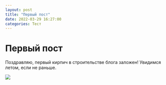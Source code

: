 ```yaml
---
layout: post
title: "Первый пост"
date: 2022-03-29 16:27:00
categories: Тест
---
```


Первый пост
===========

Поздравляю, первый кирпич в строительстве блога заложен! Увидимся летом, если не раньше.

![](https://www.meme-arsenal.com/memes/784063c52ee2cf44d39845a45ca133f9.jpg)
